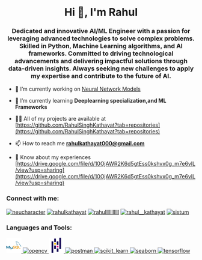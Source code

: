 <h1 align="center">Hi 👋, I'm Rahul</h1>
<h3 align="center">Dedicated and innovative AI/ML Engineer with a passion for leveraging advanced technologies to solve complex problems. Skilled in Python, Machine Learning algorithms, and AI frameworks. Committed to driving technological advancements and delivering impactful solutions through data-driven insights. Always seeking new challenges to apply my expertise and contribute to the future of AI.</h3>

- 🔭 I’m currently working on [Neural Network Models](https://github.com/RahulSinghKathayat/Yoga-poses-classification-model-CNN-/pull/1/files)

- 🌱 I’m currently learning **Deeplearning specialization,and ML Frameworks**

- 👨‍💻 All of my projects are available at [https://github.com/RahulSinghKathayat?tab=repositories](https://github.com/RahulSinghKathayat?tab=repositories)

- 📫 How to reach me **rahulkathayat000@gmail.com**

- 📄 Know about my experiences [https://drive.google.com/file/d/10OjAWR2K6d5gtEss0kshvx0g_m7e6vlL/view?usp=sharing](https://drive.google.com/file/d/10OjAWR2K6d5gtEss0kshvx0g_m7e6vlL/view?usp=sharing)

<h3 align="left">Connect with me:</h3>
<p align="left">
<a href="https://twitter.com/neucharacter" target="blank"><img align="center" src="https://raw.githubusercontent.com/rahuldkjain/github-profile-readme-generator/master/src/images/icons/Social/twitter.svg" alt="neucharacter" height="30" width="40" /></a>
<a href="https://linkedin.com/in/rahulkathayat" target="blank"><img align="center" src="https://raw.githubusercontent.com/rahuldkjain/github-profile-readme-generator/master/src/images/icons/Social/linked-in-alt.svg" alt="rahulkathayat" height="30" width="40" /></a>
<a href="https://kaggle.com/rahulllllllllll" target="blank"><img align="center" src="https://raw.githubusercontent.com/rahuldkjain/github-profile-readme-generator/master/src/images/icons/Social/kaggle.svg" alt="rahulllllllllll" height="30" width="40" /></a>
<a href="https://instagram.com/rahul__kathayat" target="blank"><img align="center" src="https://raw.githubusercontent.com/rahuldkjain/github-profile-readme-generator/master/src/images/icons/Social/instagram.svg" alt="rahul__kathayat" height="30" width="40" /></a>
<a href="https://codeforces.com/profile/sistum" target="blank"><img align="center" src="https://raw.githubusercontent.com/rahuldkjain/github-profile-readme-generator/master/src/images/icons/Social/codeforces.svg" alt="sistum" height="30" width="40" /></a>
</p>

<h3 align="left">Languages and Tools:</h3>
<p align="left"> <a href="https://www.mysql.com/" target="_blank" rel="noreferrer"> <img src="https://raw.githubusercontent.com/devicons/devicon/master/icons/mysql/mysql-original-wordmark.svg" alt="mysql" width="40" height="40"/> </a> <a href="https://opencv.org/" target="_blank" rel="noreferrer"> <img src="https://www.vectorlogo.zone/logos/opencv/opencv-icon.svg" alt="opencv" width="40" height="40"/> </a> <a href="https://pandas.pydata.org/" target="_blank" rel="noreferrer"> <img src="https://raw.githubusercontent.com/devicons/devicon/2ae2a900d2f041da66e950e4d48052658d850630/icons/pandas/pandas-original.svg" alt="pandas" width="40" height="40"/> </a> <a href="https://postman.com" target="_blank" rel="noreferrer"> <img src="https://www.vectorlogo.zone/logos/getpostman/getpostman-icon.svg" alt="postman" width="40" height="40"/> </a> <a href="https://scikit-learn.org/" target="_blank" rel="noreferrer"> <img src="https://upload.wikimedia.org/wikipedia/commons/0/05/Scikit_learn_logo_small.svg" alt="scikit_learn" width="40" height="40"/> </a> <a href="https://seaborn.pydata.org/" target="_blank" rel="noreferrer"> <img src="https://seaborn.pydata.org/_images/logo-mark-lightbg.svg" alt="seaborn" width="40" height="40"/> </a> <a href="https://www.tensorflow.org" target="_blank" rel="noreferrer"> <img src="https://www.vectorlogo.zone/logos/tensorflow/tensorflow-icon.svg" alt="tensorflow" width="40" height="40"/> </a> </p>
